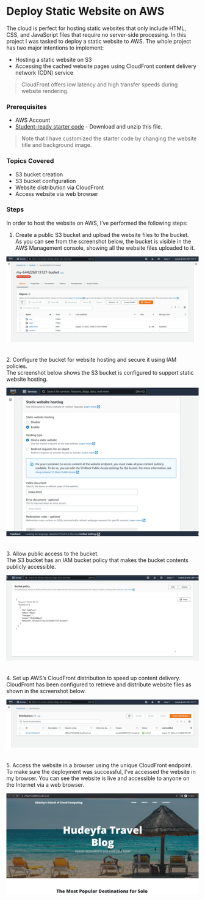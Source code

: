 Deploy Static Website on AWS
============================

The cloud is perfect for hosting static websites that only include HTML, CSS, and JavaScript files that require no server-side processing. In this project I was tasked to deploy a static website to AWS. The whole project has two major intentions to implement:
- Hosting a static website on S3
- Accessing the cached website pages using CloudFront content delivery network (CDN) service  
> CloudFront offers low latency and high transfer speeds during website rendering.  

### Prerequisites
- AWS Account
- [Student-ready starter code](https://drive.google.com/open?id=15vQ7-utH7wBJzdAX3eDmO9ls35J5_sEQ) - Download and unzip this file.
> Note that I have customized the starter code by changing the website title and background image.  

### Topics Covered
- S3 bucket creation
- S3 bucket configuration
- Website distribution via CloudFront
- Access website via web browser  

### Steps
In order to host the website on AWS, I’ve performed the following steps:
1.	Create a public S3 bucket and upload the website files to the bucket.  
As you can see from the screenshot below, the bucket is visible in the AWS Management console, showing all the website files uploaded to it.  

![S3 bucket objects](screenshots/bucket-objects.png)  
<br>
<br>
2.	Configure the bucket for website hosting and secure it using IAM policies.  
The screenshot below shows the S3 bucket is configured to support static website hosting.  

![Website hosting enabled](screenshots/static-website-hosting.png)  
<br>
<br>
3.  Allow public access to the bucket.  
The S3 bucket has an IAM bucket policy that makes the bucket contents publicly accessible.  
  
![Bucket publicly accessible](screenshots/bucket-policy.png)  
<br>
<br>
4.	Set up AWS’s CloudFront distribution to speed up content delivery.  
CloudFront has been configured to retrieve and distribute website files as shown in the screenshot below.  
  
![CloudFront distribution configured](screenshots/cloudfront-distribution.png)  
<br>
<br>
5.	Access the website in a browser using the unique CloudFront endpoint.  
To make sure the deployment was successful, I’ve accessed the website in my browser. You can see the website is live and accessible to anyone on the Internet via a web browser.

![Website accessible](screenshots/website-access.png)  
